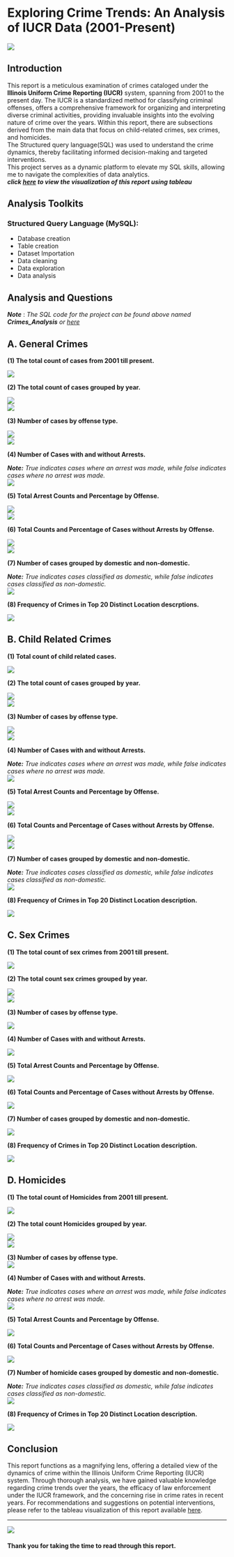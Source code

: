 # Exploring Crime Trends: An Analysis of IUCR Data (2001-Present)
![](https://github.com/temee0/Analyzing-crimes-under-IUCR-using-SQL/blob/main/front_page.jpg)

## Introduction
This report is a meticulous examination of crimes cataloged under the **Illinois Uniform Crime Reporting (IUCR)** system, spanning from 2001 to the present day. The IUCR is a standardized method for classifying criminal offenses, offers a comprehensive framework for organizing and interpreting diverse criminal activities, providing invaluable insights into the evolving nature of crime over the years. Within this report, there are subsections derived from the main data that focus on child-related crimes, sex crimes, and homicides.    
The Structured query language(SQL) was used to understand the crime dynamics, thereby facilitating informed decision-making and targeted interventions.    
This project serves as a dynamic platform to elevate my SQL skills, allowing me to navigate the complexities of data analytics.    
**_click [here]() to view the visualization of this report using tableau_**

## Analysis Toolkits
### Structured Query Language (MySQL):
- Database creation
- Table creation
- Dataset Importation
- Data cleaning
- Data exploration
- Data analysis

## Analysis and Questions
**_Note_** : _The SQL code for the project can be found above named **_Crimes_Analysis_** or [here]()_   
## A. General Crimes     

 **(1) The total count of cases from 2001 till present.**
 
 ![](https://github.com/temee0/Analyzing-crimes-under-IUCR-using-SQL/blob/main/total_count_crime_iucr.jpg)

 **(2) The total count of cases grouped by year.**  
 
 ![](https://github.com/temee0/Analyzing-crimes-under-IUCR-using-SQL/blob/main/cases_by_year_1.jpg)    
 ![](https://github.com/temee0/Analyzing-crimes-under-IUCR-using-SQL/blob/main/cases_by%20_year_2.jpg)

 **(3) Number of cases by offense type.**   
 
 ![](https://github.com/temee0/Analyzing-crimes-under-IUCR-using-SQL/blob/main/cases_by_offense_1.jpg)    
 ![](https://github.com/temee0/Analyzing-crimes-under-IUCR-using-SQL/blob/main/cases_by_offense_2.jpg)

 **(4) Number of Cases with and without Arrests.**     
 
  **_Note:_** _True indicates cases where an arrest was made, while false indicates cases where no arrest was made._    
 ![](https://github.com/temee0/Analyzing-crimes-under-IUCR-using-SQL/blob/main/Arrest%20-%20Copy.jpg)    

 **(5) Total Arrest Counts and Percentage by Offense.**    
 
 ![](https://github.com/temee0/Analyzing-crimes-under-IUCR-using-SQL/blob/main/arrest_count_1.jpg)    
 ![](https://github.com/temee0/Analyzing-crimes-under-IUCR-using-SQL/blob/main/arrest_count_2.jpg)

 **(6) Total Counts and Percentage of Cases without Arrests by Offense.**     
 
 ![](https://github.com/temee0/Analyzing-crimes-under-IUCR-using-SQL/blob/main/non_arrest_1.jpg)   
 ![](https://github.com/temee0/Analyzing-crimes-under-IUCR-using-SQL/blob/main/non_arrest_2.jpg)

 **(7) Number of cases grouped by domestic and non-domestic.**      
 
 **_Note:_** _True indicates cases classified as domestic, while false indicates cases classified as non-domestic._   
 ![](https://github.com/temee0/Analyzing-crimes-under-IUCR-using-SQL/blob/main/Domestic%20-%20Copy.jpg)

 **(8) Frequency of Crimes in Top 20 Distinct Location descrptions.**      
 
 ![](https://github.com/temee0/Analyzing-crimes-under-IUCR-using-SQL/blob/main/top20_locations.jpg)

 ## B. Child Related Crimes     
 
 **(1) Total count of child related cases.**    
 
 ![](https://github.com/temee0/Analyzing-crimes-under-IUCR-using-SQL/blob/main/count_of_child_cases%20-%20Copy.jpg)
 
 **(2) The total count of cases grouped by year.**   
 
 ![](https://github.com/temee0/Analyzing-crimes-under-IUCR-using-SQL/blob/main/child_cases_by_year.jpg)     
 ![](https://github.com/temee0/Analyzing-crimes-under-IUCR-using-SQL/blob/main/child_cases_by_year_2.jpg)

 **(3) Number of cases by offense type.**  
 
 ![](https://github.com/temee0/Analyzing-crimes-under-IUCR-using-SQL/blob/main/child_cases_by_offense_1.jpg)     
 ![](https://github.com/temee0/Analyzing-crimes-under-IUCR-using-SQL/blob/main/child_cases_by_offense_2.jpg)

 **(4) Number of Cases with and without Arrests.**     
 
 **_Note:_** _True indicates cases where an arrest was made, while false indicates cases where no arrest was made._    
 ![](https://github.com/temee0/Analyzing-crimes-under-IUCR-using-SQL/blob/main/child_arrest%20-%20Copy.jpg)

 **(5) Total Arrest Counts and Percentage by Offense.**   
 
 ![](https://github.com/temee0/Analyzing-crimes-under-IUCR-using-SQL/blob/main/child_Arrest_count_1.jpg)    
 ![](https://github.com/temee0/Analyzing-crimes-under-IUCR-using-SQL/blob/main/child_Arrest_count_2.jpg)

 **(6) Total Counts and Percentage of Cases without Arrests by Offense.**    
 
 ![](https://github.com/temee0/Analyzing-crimes-under-IUCR-using-SQL/blob/main/child_non_arrest_1.jpg)    
 ![](https://github.com/temee0/Analyzing-crimes-under-IUCR-using-SQL/blob/main/child_non_arrest_2.jpg)     

 **(7) Number of cases grouped by domestic and non-domestic.**       
 
 **_Note:_** _True indicates cases classified as domestic, while false indicates cases classified as non-domestic._    
 ![](https://github.com/temee0/Analyzing-crimes-under-IUCR-using-SQL/blob/main/child_domestic%20-%20Copy.jpg)    

 **(8) Frequency of Crimes in Top 20 Distinct Location description.**    
 
 ![](https://github.com/temee0/Analyzing-crimes-under-IUCR-using-SQL/blob/main/child_top20_locations.jpg)

 ## C. Sex Crimes
 
 **(1) The total count of sex crimes from 2001 till present.**    
 
 ![](https://github.com/temee0/Analyzing-crimes-under-IUCR-using-SQL/blob/main/count_of_sex_crimes%20-%20Copy.jpg)

**(2) The total count sex crimes grouped by year.**     

![](https://github.com/temee0/Analyzing-crimes-under-IUCR-using-SQL/blob/main/sex_cases_by%20_year_1.jpg)     
![](https://github.com/temee0/Analyzing-crimes-under-IUCR-using-SQL/blob/main/sex_cases_by_year_2.jpg)

**(3) Number of cases by offense type.**    

![](https://github.com/temee0/Analyzing-crimes-under-IUCR-using-SQL/blob/main/sex_cases_by_offense%20-%20Copy.jpg)

**(4) Number of Cases with and without Arrests.**   

![](https://github.com/temee0/Analyzing-crimes-under-IUCR-using-SQL/blob/main/sex_arrest%20-%20Copy.jpg)

**(5) Total Arrest Counts and Percentage by Offense.**   

![](https://github.com/temee0/Analyzing-crimes-under-IUCR-using-SQL/blob/main/sex_arrest_count_1%20-%20Copy.jpg)

**(6) Total Counts and Percentage of Cases without Arrests by Offense.**    

![](https://github.com/temee0/Analyzing-crimes-under-IUCR-using-SQL/blob/main/sex_non_arrest%20-%20Copy.jpg)

**(7) Number of cases grouped by domestic and non-domestic.**   

![](https://github.com/temee0/Analyzing-crimes-under-IUCR-using-SQL/blob/main/sex_domestic%20-%20Copy.jpg)

**(8) Frequency of Crimes in Top 20 Distinct Location description.**    

![](https://github.com/temee0/Analyzing-crimes-under-IUCR-using-SQL/blob/main/sex_top20_locations.jpg)

## D. Homicides

**(1) The total count of Homicides from 2001 till present.**   

![](https://github.com/temee0/Analyzing-crimes-under-IUCR-using-SQL/blob/main/total_count_of_homicide.jpg)  

**(2) The total count Homicides grouped by year.**   

![](https://github.com/temee0/Analyzing-crimes-under-IUCR-using-SQL/blob/main/homicide_cases_by_year_1.jpg)      
![](https://github.com/temee0/Analyzing-crimes-under-IUCR-using-SQL/blob/main/homicide_cases_by%20_year_2.jpg)

**(3) Number of cases by offense type.**   
![](https://github.com/temee0/Analyzing-crimes-under-IUCR-using-SQL/blob/main/homicide_cases_by_offenses.jpg)

**(4) Number of Cases with and without Arrests.**   

 **_Note:_** _True indicates cases where an arrest was made, while false indicates cases where no arrest was made._   
![](https://github.com/temee0/Analyzing-crimes-under-IUCR-using-SQL/blob/main/homicide_arrest%20-%20Copy.jpg)

**(5) Total Arrest Counts and Percentage by Offense.**     

![](https://github.com/temee0/Analyzing-crimes-under-IUCR-using-SQL/blob/main/homicide_arrest_count%20-%20Copy.jpg)

**(6) Total Counts and Percentage of Cases without Arrests by Offense.**   

![](https://github.com/temee0/Analyzing-crimes-under-IUCR-using-SQL/blob/main/homicide_non_arrest%20-%20Copy.jpg)

**(7) Number of homicide cases grouped by domestic and non-domestic.**    

**_Note:_** _True indicates cases classified as domestic, while false indicates cases classified as non-domestic._     
![](https://github.com/temee0/Analyzing-crimes-under-IUCR-using-SQL/blob/main/homicide_domestic%20-%20Copy.jpg)

**(8) Frequency of Crimes in Top 20 Distinct Location description.**    

![](https://github.com/temee0/Analyzing-crimes-under-IUCR-using-SQL/blob/main/homicides_top20_locations.jpg)

## Conclusion
This report functions as a magnifying lens, offering a detailed view of the dynamics of crime within the Illinois Uniform Crime Reporting (IUCR) system. Through thorough analysis, we have gained valuable knowledge regarding crime trends over the years, the efficacy of law enforcement under the IUCR framework, and the concerning rise in crime rates in recent years. For recommendations and suggestions on potential interventions, please refer to the tableau visualization of this report available [here]().

----

![](https://github.com/temee0/Analyzing-crimes-under-IUCR-using-SQL/blob/main/thank_you.jpg)
#### Thank you for taking the time to read through this report.


